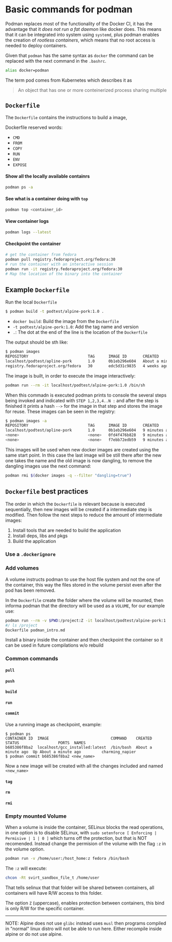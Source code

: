 # Basic commands for podman

Podman replaces most of the functionality of the Docker CI, it has the
advantage that it _does not run a fat daemon_ like docker does. This means that
it can be integrated into system using `systemd`, plus podman enables the
creation of *rootless containers*, which means that no root access is needed
to deploy containers.

Given that `podman` has the same syntax as `docker` the command can be replaced
with the next command in the `.bashrc`.

```sh
alias docker=podman
```

The term pod comes from Kubernetes which describes it as
> An object that has one or more conteinerized process sharing multiple 

## `Dockerfile` 

The `Dockerfile` contains the instructions to build a image, 

Dockerfile reserved words:

- `CMD`
- `FROM`
- `COPY`
- `RUN`
- `ENV`
- `EXPOSE`

#### Show all the locally available containrs

```sh
podman ps -a
```

#### See what is a container doing with `top`

```sh
podman top <container_id>
```

#### View container logs

```sh
podman logs --latest
```

#### Checkpoint the container

```sh
# get the container from fedora
podman pull registry.fedoraproject.org/fedora:30
# run the container with an interactive session
podman run -it registry.fedoraproject.org/fedora:30
# Map the location of the binary into the container
```

## Example `Dockerfile`

Run the local `Dockerfile`

```sh
$ podman build -t podtest/alpine-pork:1.0 .
```

* `docker build`: Build the image from the `Dockerfile`
* `-t podtest/alpine-pork:1.0`: Add the tag name and version
* `.`: The dot at the end of the line is the location of the `Dockerfile`

The output should be sth like:

```sh
$ podman images
REPOSITORY                          TAG      IMAGE ID       CREATED              SIZE
localhost/podtest/apline-pork       1.0      0b1eb296e604   About a minute ago   35.7 MB
registry.fedoraproject.org/fedora   30       edc5d31c9835   4 weeks ago          312 MB
```

The image is built, in order to execute the image interactively:

```sh
podman run --rm -it localhost/podtest/alpine-pork:1.0 /bin/sh
```

When this commadn is executed podman prints to console the several steps
being invoked and indicated with `STEP 1,2,3,4..N :` and after the step is
finished it prints a hash `-->` for the image in that step and stores the
image for reuse. These images can be seen in the registry:

```sh
$ podman images -a
REPOSITORY                          TAG      IMAGE ID       CREATED         SIZE
localhost/podtest/apline-pork       1.0      0b1eb296e604   9 minutes ago   35.7 MB
<none>                              <none>   0fd4f476b828   9 minutes ago   33.8 MB
<none>                              <none>   f7ebb72edb59   9 minutes ago   5.84 MB
```

This images will be used when new docker images are created using the same start point.
In this case the last image will be still there after the new one takes the name and
the old image is now dangling, to remove the dangling images use the next command:

```sh
podman rmi $(docker images -q --filter "dangling=true")
```

## `Dockerfile` best practices

The order in which the `Dockerfile` is relevant because is executed
sequentially, then new images will be created if a intermediate step is
modified. Then follow the next steps to reduce the amount of intermediate
images:

1. Install tools that are needed to build the application
2. Install deps, libs and pkgs
3. Build the application

### Use a `.dockerignore` 


### Add volumes

A volume instructs podman to use the host file system and not the one of the
container, this way the files stored in the volume persist even after the pod
has been removed. 

In the `Dockerfile` create the folder where the volume will be mounted, then
informa podman that the directory will be used as a `VOLUME`, for our example
use:

```sh
podman run --rm -v $PWD:/project:Z -it localhost/podtest/alpine-pork:1.0 /bin/sh
#/ ls /project
Dockerfile podman_intro.md
```
Install a binary inside the container and then checkpoint the container so it
can be used in future compilations w/o rebuild


### Common commands

#### `pull`
#### `push`
#### `build`
#### `run`
#### `commit`

Use a running image as checkpoint, example:

```
$ podman ps 
CONTAINER ID  IMAGE                           COMMAND    CREATED             STATUS                 PORTS  NAMES
b685386f8ba2  localhost/gcc_installed:latest  /bin/bash  About a minute ago  Up About a minute ago         charming_napier
$ podman commit b685386f8ba2 <new_name>
```

Now a new image will be created with all the changes included and named `<new_name>`


#### `tag`
#### `rm`
#### `rmi`

### Empty mounted Volume

When a volume is inside the container, SELinux blocks the read operations, in
one option is to disable SELinux, with `sudo setenforce [ Enforcing | Permisive | 1 | 0 ]`
which turns off the protection, but that is NOT recomended. Instead change the
permision of the volume with the flag `:z` in the volume option.

```sh
podman run -v /home/user:/host_home:z fedora /bin/bash
```

The `:z` will execute: 

```sh
chcon -Rt svirt_sandbox_file_t /home/user
```
That tells selinux that that folder will be shared between containers, all
containers will have R/W access to this folder.

The option `Z` (uppercase), enables protection between containers, this bind
is only R/W for the specific container.


- - - 

NOTE: Alpine does not use `glibc` instead uses `musl` then programs compiled
in "normal" linux distro will not be able to run here. Either recompile inside
alpine or do not use alpine.